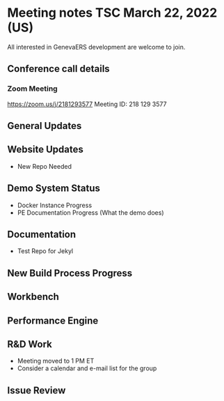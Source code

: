 
# Meeting notes TSC March 22, 2022 (US)

All interested in GenevaERS development are welcome to join.

## Conference call details

### Zoom Meeting

https://zoom.us/j/2181293577 Meeting ID: 218 129 3577  

## General Updates 

## Website Updates
- New Repo Needed

## Demo System Status
- Docker Instance Progress
- PE Documentation Progress (What the demo does)

## Documentation
- Test Repo for Jekyl

## New Build Process Progress

## Workbench

## Performance Engine

## R&D Work
- Meeting moved to 1 PM ET
- Consider a calendar and e-mail list for the group

## Issue Review
